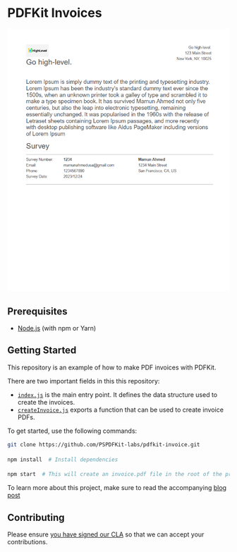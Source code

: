 # PDFKit Invoices

<center>
  <a href="https://pspdfkit.com/web">
    <img src="./demo_PDF.png" alt="Screenshot of an invoice PDF in the PSPDFKit for Web reader." width="1009">
  </a>
</center>

## Prerequisites

- [Node.js](http://nodejs.org/) (with npm or Yarn)

## Getting Started

This repository is an example of how to make PDF invoices with PDFKit.

There are two important fields in this this repository:

- [`index.js`](index.js) is the main entry point. It defines the data structure used to create the invoices.
- [`createInvoice.js`](createInvoice.js) exports a function that can be used to create invoice PDFs.

To get started, use the following commands:

```bash
git clone https://github.com/PSPDFKit-labs/pdfkit-invoice.git

npm install  # Install dependencies

npm start  # This will create an invoice.pdf file in the root of the project.
```

To learn more about this project, make sure to read the accompanying [blog post](https://pspdfkit.com/blog/2019/generate-invoices-pdfkit-node)

## Contributing

Please ensure
[you have signed our CLA](https://pspdfkit.com/guides/web/current/miscellaneous/contributing/) so that we can
accept your contributions.
